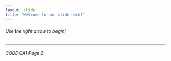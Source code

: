 ```yaml
---
layout: slide
title: "Welcome to our slide deck!" 
---
```

###### Use the right arrow to begin! 
---     
###### CODE:QA1 Page 2


